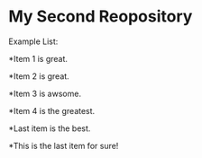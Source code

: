 # My Second Reopository

Example List:

*Item 1 is great.

*Item 2 is great.

*Item 3 is awsome.

*Item 4 is the greatest.

*Last item is the best.

*This is the last item for sure!

